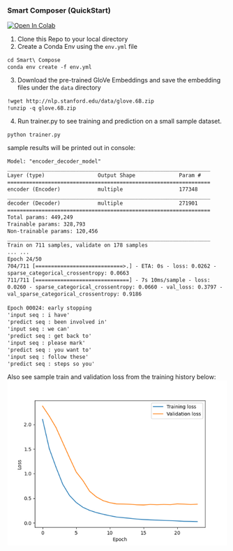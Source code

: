 ### Smart Composer (QuickStart) 
<a href="https://colab.research.google.com/github/bearbearyu1223/Python-Study-Jams/blob/main/Programming%20Machine%20Learning/Language_Model/Smart%20Compose/smart_composer.ipynb">
  <img src="https://colab.research.google.com/assets/colab-badge.svg" alt="Open In Colab"/>
</a>

1. Clone this Repo to your local directory 
2. Create a Conda Env using the `env.yml` file
```commandline
cd Smart\ Compose
conda env create -f env.yml
```
3. Download the pre-trained GloVe Embeddings and save the embedding files under the `data` directory
```commandline
!wget http://nlp.stanford.edu/data/glove.6B.zip
!unzip -q glove.6B.zip
```
4. Run trainer.py to see training and prediction on a small sample dataset.
```commandline
python trainer.py
```
sample results will be printed out in console:
```shell
Model: "encoder_decoder_model"
_________________________________________________________________
Layer (type)                 Output Shape              Param #   
=================================================================
encoder (Encoder)            multiple                  177348    
_________________________________________________________________
decoder (Decoder)            multiple                  271901    
=================================================================
Total params: 449,249
Trainable params: 328,793
Non-trainable params: 120,456
_________________________________________________________________
Train on 711 samples, validate on 178 samples
... ...
Epoch 24/50
704/711 [============================>.] - ETA: 0s - loss: 0.0262 - sparse_categorical_crossentropy: 0.0663
711/711 [==============================] - 7s 10ms/sample - loss: 0.0260 - sparse_categorical_crossentropy: 0.0660 - val_loss: 0.3797 - val_sparse_categorical_crossentropy: 0.9186

Epoch 00024: early stopping
'input seq : i have'
'predict seq : been involved in'
'input seq : we can'
'predict seq : get back to'
'input seq : please mark'
'predict seq : you want to'
'input seq : follow these'
'predict seq : steps so you'
```
Also see sample train and validation loss from the training history below:
![image info](train_history.png)





